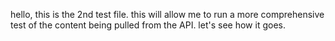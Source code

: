 hello, this is the 2nd test file. this will allow me to run a more comprehensive test of the content being pulled from the API. let's see how it goes. 
